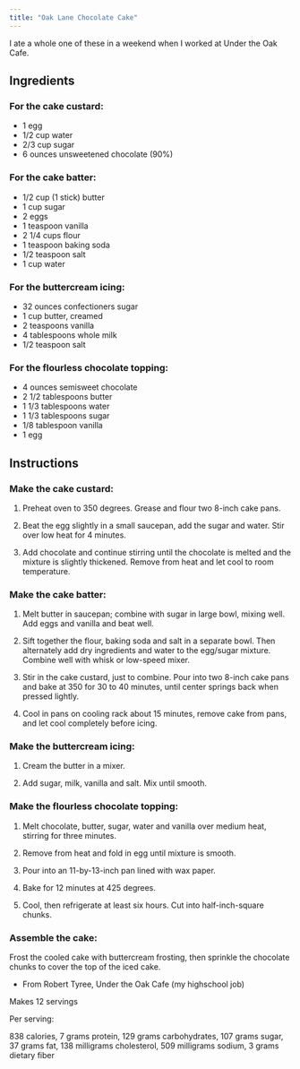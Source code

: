 ```yaml
---
title: "Oak Lane Chocolate Cake"
---
```


I ate a whole one of these in a weekend when I worked at Under the Oak Cafe.

## Ingredients

### For the cake custard:

* 1 egg
* 1/2 cup water
* 2/3 cup sugar
* 6 ounces unsweetened chocolate (90%)

### For the cake batter:

* 1/2 cup (1 stick) butter
* 1 cup sugar
* 2 eggs
* 1 teaspoon vanilla
* 2 1/4 cups flour
* 1 teaspoon baking soda
* 1/2 teaspoon salt
* 1 cup water

### For the buttercream icing:

* 32 ounces confectioners sugar
* 1 cup butter, creamed
* 2 teaspoons vanilla
* 4 tablespoons whole milk
* 1/2 teaspoon salt

### For the flourless chocolate topping:

* 4 ounces semisweet chocolate
* 2 1/2 tablespoons butter
* 1 1/3 tablespoons water
* 1 1/3 tablespoons sugar
* 1/8 tablespoon vanilla
* 1 egg

## Instructions

### Make the cake custard:

1. Preheat oven to 350 degrees. Grease and flour two 8-inch cake pans.

2. Beat the egg slightly in a small saucepan, add the sugar and water. Stir over low heat for 4 minutes.

3. Add chocolate and continue stirring until the chocolate is melted and the mixture is slightly thickened. Remove from heat and let cool to room temperature.

### Make the cake batter:

1. Melt butter in saucepan; combine with sugar in large bowl, mixing well. Add eggs and vanilla and beat well.

2. Sift together the flour, baking soda and salt in a separate bowl. Then alternately add dry ingredients and water to the egg/sugar mixture. Combine well with whisk or low-speed mixer.

3. Stir in the cake custard, just to combine. Pour into two 8-inch cake pans and bake at 350 for 30 to 40 minutes, until center springs back when pressed lightly.

4. Cool in pans on cooling rack about 15 minutes, remove cake from pans, and let cool completely before icing.

### Make the buttercream icing:

1. Cream the butter in a mixer.

2. Add sugar, milk, vanilla and salt. Mix until smooth.

### Make the flourless chocolate topping:

1. Melt chocolate, butter, sugar, water and vanilla over medium heat, stirring for three minutes.

2. Remove from heat and fold in egg until mixture is smooth.

3. Pour into an 11-by-13-inch pan lined with wax paper.

4. Bake for 12 minutes at 425 degrees.

5. Cool, then refrigerate at least six hours. Cut into half-inch-square chunks.

### Assemble the cake:

Frost the cooled cake with buttercream frosting, then sprinkle the chocolate chunks to cover the top of the iced cake.

- From Robert Tyree, Under the Oak Cafe (my highschool job)

Makes 12 servings

Per serving:

838 calories, 7 grams protein, 129 grams carbohydrates, 107 grams sugar, 37 grams fat, 138 milligrams cholesterol, 509 milligrams sodium, 3 grams dietary fiber